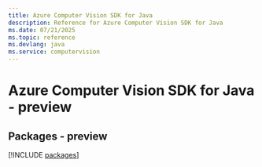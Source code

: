 ```yaml
---
title: Azure Computer Vision SDK for Java
description: Reference for Azure Computer Vision SDK for Java
ms.date: 07/21/2025
ms.topic: reference
ms.devlang: java
ms.service: computervision
---
```

# Azure Computer Vision SDK for Java - preview
## Packages - preview
[!INCLUDE [packages](computer-vision-index.md)]